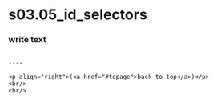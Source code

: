 <a name="topage"></a>

# s03.05_id_selectors

### write text
```

----

<p align="right">(<a href="#topage">back to top</a>)</p>
<br/>
<br/>
